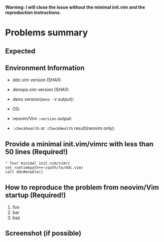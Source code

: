 **Warning:  I will close the issue without the minimal init.vim and the reproduction instructions.**

# Problems summary


## Expected


## Environment Information

 * ddc.vim version (SHA1):

 * denops.vim version (SHA1):

 * deno version(`deno -V` output):

 * OS:

 * neovim/Vim `:version` output:

 * `:checkhealth` or `:CheckHealth` result(neovim only):


## Provide a minimal init.vim/vimrc with less than 50 lines (Required!)

```vim
" Your minimal init.vim/vimrc
set runtimepath+=~/path/to/ddc.vim/
call ddc#enable()
```


## How to reproduce the problem from neovim/Vim startup (Required!)

 1. foo
 2. bar
 3. baz


## Screenshot (if possible)


